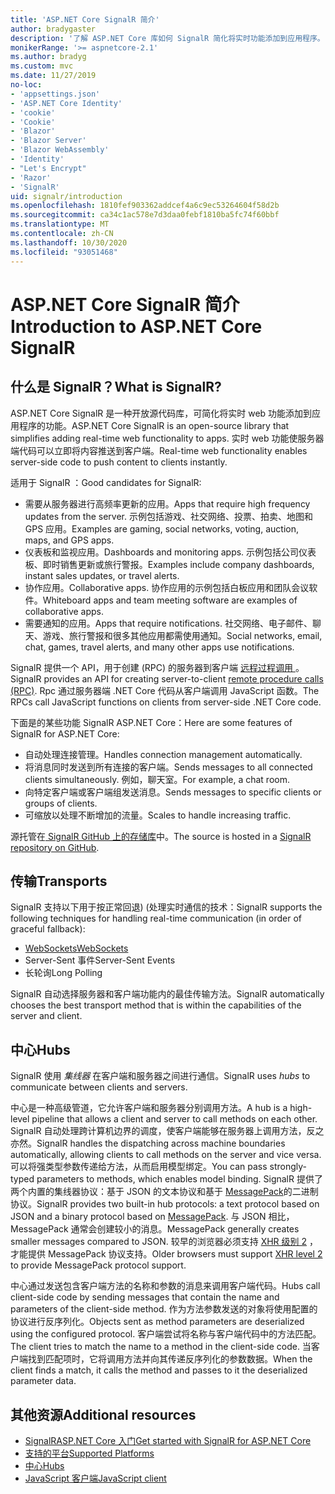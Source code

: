 ```yaml
---
title: 'ASP.NET Core SignalR 简介'
author: bradygaster
description: '了解 ASP.NET Core 库如何 SignalR 简化将实时功能添加到应用程序。'
monikerRange: '>= aspnetcore-2.1'
ms.author: bradyg
ms.custom: mvc
ms.date: 11/27/2019
no-loc:
- 'appsettings.json'
- 'ASP.NET Core Identity'
- 'cookie'
- 'Cookie'
- 'Blazor'
- 'Blazor Server'
- 'Blazor WebAssembly'
- 'Identity'
- "Let's Encrypt"
- 'Razor'
- 'SignalR'
uid: signalr/introduction
ms.openlocfilehash: 1810fef903362addcef4a6c9ec53264604f58d2b
ms.sourcegitcommit: ca34c1ac578e7d3daa0febf1810ba5fc74f60bbf
ms.translationtype: MT
ms.contentlocale: zh-CN
ms.lasthandoff: 10/30/2020
ms.locfileid: "93051468"
---
```

# <a name="introduction-to-aspnet-core-no-locsignalr"></a><span data-ttu-id="fcea6-103">ASP.NET Core SignalR 简介</span><span class="sxs-lookup"><span data-stu-id="fcea6-103">Introduction to ASP.NET Core SignalR</span></span>

## <a name="what-is-no-locsignalr"></a><span data-ttu-id="fcea6-104">什么是 SignalR？</span><span class="sxs-lookup"><span data-stu-id="fcea6-104">What is SignalR?</span></span>

<span data-ttu-id="fcea6-105">ASP.NET Core SignalR 是一种开放源代码库，可简化将实时 web 功能添加到应用程序的功能。</span><span class="sxs-lookup"><span data-stu-id="fcea6-105">ASP.NET Core SignalR is an open-source library that simplifies adding real-time web functionality to apps.</span></span> <span data-ttu-id="fcea6-106">实时 web 功能使服务器端代码可以立即将内容推送到客户端。</span><span class="sxs-lookup"><span data-stu-id="fcea6-106">Real-time web functionality enables server-side code to push content to clients instantly.</span></span>

<span data-ttu-id="fcea6-107">适用于 SignalR ：</span><span class="sxs-lookup"><span data-stu-id="fcea6-107">Good candidates for SignalR:</span></span>

* <span data-ttu-id="fcea6-108">需要从服务器进行高频率更新的应用。</span><span class="sxs-lookup"><span data-stu-id="fcea6-108">Apps that require high frequency updates from the server.</span></span> <span data-ttu-id="fcea6-109">示例包括游戏、社交网络、投票、拍卖、地图和 GPS 应用。</span><span class="sxs-lookup"><span data-stu-id="fcea6-109">Examples are gaming, social networks, voting, auction, maps, and GPS apps.</span></span>
* <span data-ttu-id="fcea6-110">仪表板和监视应用。</span><span class="sxs-lookup"><span data-stu-id="fcea6-110">Dashboards and monitoring apps.</span></span> <span data-ttu-id="fcea6-111">示例包括公司仪表板、即时销售更新或旅行警报。</span><span class="sxs-lookup"><span data-stu-id="fcea6-111">Examples include company dashboards, instant sales updates, or travel alerts.</span></span>
* <span data-ttu-id="fcea6-112">协作应用。</span><span class="sxs-lookup"><span data-stu-id="fcea6-112">Collaborative apps.</span></span> <span data-ttu-id="fcea6-113">协作应用的示例包括白板应用和团队会议软件。</span><span class="sxs-lookup"><span data-stu-id="fcea6-113">Whiteboard apps and team meeting software are examples of collaborative apps.</span></span>
* <span data-ttu-id="fcea6-114">需要通知的应用。</span><span class="sxs-lookup"><span data-stu-id="fcea6-114">Apps that require notifications.</span></span> <span data-ttu-id="fcea6-115">社交网络、电子邮件、聊天、游戏、旅行警报和很多其他应用都需使用通知。</span><span class="sxs-lookup"><span data-stu-id="fcea6-115">Social networks, email, chat, games, travel alerts, and many other apps use notifications.</span></span>

<span data-ttu-id="fcea6-116">SignalR 提供一个 API，用于创建 (RPC) 的服务器到客户端 [远程过程调用 ](https://wikipedia.org/wiki/Remote_procedure_call)。</span><span class="sxs-lookup"><span data-stu-id="fcea6-116">SignalR provides an API for creating server-to-client [remote procedure calls (RPC)](https://wikipedia.org/wiki/Remote_procedure_call).</span></span> <span data-ttu-id="fcea6-117">Rpc 通过服务器端 .NET Core 代码从客户端调用 JavaScript 函数。</span><span class="sxs-lookup"><span data-stu-id="fcea6-117">The RPCs call JavaScript functions on clients from server-side .NET Core code.</span></span>

<span data-ttu-id="fcea6-118">下面是的某些功能 SignalR ASP.NET Core：</span><span class="sxs-lookup"><span data-stu-id="fcea6-118">Here are some features of SignalR for ASP.NET Core:</span></span>

* <span data-ttu-id="fcea6-119">自动处理连接管理。</span><span class="sxs-lookup"><span data-stu-id="fcea6-119">Handles connection management automatically.</span></span>
* <span data-ttu-id="fcea6-120">将消息同时发送到所有连接的客户端。</span><span class="sxs-lookup"><span data-stu-id="fcea6-120">Sends messages to all connected clients simultaneously.</span></span> <span data-ttu-id="fcea6-121">例如，聊天室。</span><span class="sxs-lookup"><span data-stu-id="fcea6-121">For example, a chat room.</span></span>
* <span data-ttu-id="fcea6-122">向特定客户端或客户端组发送消息。</span><span class="sxs-lookup"><span data-stu-id="fcea6-122">Sends messages to specific clients or groups of clients.</span></span>
* <span data-ttu-id="fcea6-123">可缩放以处理不断增加的流量。</span><span class="sxs-lookup"><span data-stu-id="fcea6-123">Scales to handle increasing traffic.</span></span>

<span data-ttu-id="fcea6-124">源托管在[ SignalR GitHub 上的存储库](https://github.com/dotnet/AspNetCore/tree/master/src/SignalR)中。</span><span class="sxs-lookup"><span data-stu-id="fcea6-124">The source is hosted in a [SignalR repository on GitHub](https://github.com/dotnet/AspNetCore/tree/master/src/SignalR).</span></span>

## <a name="transports"></a><span data-ttu-id="fcea6-125">传输</span><span class="sxs-lookup"><span data-stu-id="fcea6-125">Transports</span></span>

<span data-ttu-id="fcea6-126">SignalR 支持以下用于按正常回退)  (处理实时通信的技术：</span><span class="sxs-lookup"><span data-stu-id="fcea6-126">SignalR supports the following techniques for handling real-time communication (in order of graceful fallback):</span></span>

* [<span data-ttu-id="fcea6-127">WebSockets</span><span class="sxs-lookup"><span data-stu-id="fcea6-127">WebSockets</span></span>](https://tools.ietf.org/html/rfc7118)
* <span data-ttu-id="fcea6-128">Server-Sent 事件</span><span class="sxs-lookup"><span data-stu-id="fcea6-128">Server-Sent Events</span></span>
* <span data-ttu-id="fcea6-129">长轮询</span><span class="sxs-lookup"><span data-stu-id="fcea6-129">Long Polling</span></span>

<span data-ttu-id="fcea6-130">SignalR 自动选择服务器和客户端功能内的最佳传输方法。</span><span class="sxs-lookup"><span data-stu-id="fcea6-130">SignalR automatically chooses the best transport method that is within the capabilities of the server and client.</span></span>

## <a name="hubs"></a><span data-ttu-id="fcea6-131">中心</span><span class="sxs-lookup"><span data-stu-id="fcea6-131">Hubs</span></span>

<span data-ttu-id="fcea6-132">SignalR 使用 *集线器* 在客户端和服务器之间进行通信。</span><span class="sxs-lookup"><span data-stu-id="fcea6-132">SignalR uses *hubs* to communicate between clients and servers.</span></span>

<span data-ttu-id="fcea6-133">中心是一种高级管道，它允许客户端和服务器分别调用方法。</span><span class="sxs-lookup"><span data-stu-id="fcea6-133">A hub is a high-level pipeline that allows a client and server to call methods on each other.</span></span> <span data-ttu-id="fcea6-134">SignalR 自动处理跨计算机边界的调度，使客户端能够在服务器上调用方法，反之亦然。</span><span class="sxs-lookup"><span data-stu-id="fcea6-134">SignalR handles the dispatching across machine boundaries automatically, allowing clients to call methods on the server and vice versa.</span></span> <span data-ttu-id="fcea6-135">可以将强类型参数传递给方法，从而启用模型绑定。</span><span class="sxs-lookup"><span data-stu-id="fcea6-135">You can pass strongly-typed parameters to methods, which enables model binding.</span></span> <span data-ttu-id="fcea6-136">SignalR 提供了两个内置的集线器协议：基于 JSON 的文本协议和基于 [MessagePack](https://msgpack.org/)的二进制协议。</span><span class="sxs-lookup"><span data-stu-id="fcea6-136">SignalR provides two built-in hub protocols: a text protocol based on JSON and a binary protocol based on [MessagePack](https://msgpack.org/).</span></span>  <span data-ttu-id="fcea6-137">与 JSON 相比，MessagePack 通常会创建较小的消息。</span><span class="sxs-lookup"><span data-stu-id="fcea6-137">MessagePack generally creates smaller messages compared to JSON.</span></span> <span data-ttu-id="fcea6-138">较早的浏览器必须支持 [XHR 级别 2](https://caniuse.com/#feat=xhr2) ，才能提供 MessagePack 协议支持。</span><span class="sxs-lookup"><span data-stu-id="fcea6-138">Older browsers must support [XHR level 2](https://caniuse.com/#feat=xhr2) to provide MessagePack protocol support.</span></span>

<span data-ttu-id="fcea6-139">中心通过发送包含客户端方法的名称和参数的消息来调用客户端代码。</span><span class="sxs-lookup"><span data-stu-id="fcea6-139">Hubs call client-side code by sending messages that contain the name and parameters of the client-side method.</span></span> <span data-ttu-id="fcea6-140">作为方法参数发送的对象将使用配置的协议进行反序列化。</span><span class="sxs-lookup"><span data-stu-id="fcea6-140">Objects sent as method parameters are deserialized using the configured protocol.</span></span> <span data-ttu-id="fcea6-141">客户端尝试将名称与客户端代码中的方法匹配。</span><span class="sxs-lookup"><span data-stu-id="fcea6-141">The client tries to match the name to a method in the client-side code.</span></span> <span data-ttu-id="fcea6-142">当客户端找到匹配项时，它将调用方法并向其传递反序列化的参数数据。</span><span class="sxs-lookup"><span data-stu-id="fcea6-142">When the client finds a match, it calls the method and passes to it the deserialized parameter data.</span></span>

## <a name="additional-resources"></a><span data-ttu-id="fcea6-143">其他资源</span><span class="sxs-lookup"><span data-stu-id="fcea6-143">Additional resources</span></span>

* [<span data-ttu-id="fcea6-144">SignalRASP.NET Core 入门</span><span class="sxs-lookup"><span data-stu-id="fcea6-144">Get started with SignalR for ASP.NET Core</span></span>](xref:tutorials/signalr)
* [<span data-ttu-id="fcea6-145">支持的平台</span><span class="sxs-lookup"><span data-stu-id="fcea6-145">Supported Platforms</span></span>](xref:signalr/supported-platforms)
* [<span data-ttu-id="fcea6-146">中心</span><span class="sxs-lookup"><span data-stu-id="fcea6-146">Hubs</span></span>](xref:signalr/hubs)
* [<span data-ttu-id="fcea6-147">JavaScript 客户端</span><span class="sxs-lookup"><span data-stu-id="fcea6-147">JavaScript client</span></span>](xref:signalr/javascript-client)
